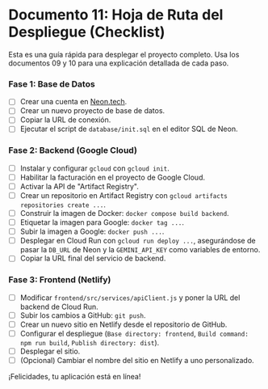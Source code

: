 # Documento 11: Hoja de Ruta del Despliegue (Checklist)

Esta es una guía rápida para desplegar el proyecto completo. Usa los documentos 09 y 10 para una explicación detallada de cada paso.

### Fase 1: Base de Datos
- [ ] Crear una cuenta en [Neon.tech](https://neon.tech/).
- [ ] Crear un nuevo proyecto de base de datos.
- [ ] Copiar la URL de conexión.
- [ ] Ejecutar el script de `database/init.sql` en el editor SQL de Neon.

### Fase 2: Backend (Google Cloud)
- [ ] Instalar y configurar `gcloud` con `gcloud init`.
- [ ] Habilitar la facturación en el proyecto de Google Cloud.
- [ ] Activar la API de "Artifact Registry".
- [ ] Crear un repositorio en Artifact Registry con `gcloud artifacts repositories create ...`.
- [ ] Construir la imagen de Docker: `docker compose build backend`.
- [ ] Etiquetar la imagen para Google: `docker tag ...`.
- [ ] Subir la imagen a Google: `docker push ...`.
- [ ] Desplegar en Cloud Run con `gcloud run deploy ...`, asegurándose de pasar la `DB_URL` de Neon y la `GEMINI_API_KEY` como variables de entorno.
- [ ] Copiar la URL final del servicio de backend.

### Fase 3: Frontend (Netlify)
- [ ] Modificar `frontend/src/services/apiClient.js` y poner la URL del backend de Cloud Run.
- [ ] Subir los cambios a GitHub: `git push`.
- [ ] Crear un nuevo sitio en Netlify desde el repositorio de GitHub.
- [ ] Configurar el despliegue (`Base directory: frontend`, `Build command: npm run build`, `Publish directory: dist`).
- [ ] Desplegar el sitio.
- [ ] (Opcional) Cambiar el nombre del sitio en Netlify a uno personalizado.

¡Felicidades, tu aplicación está en línea!